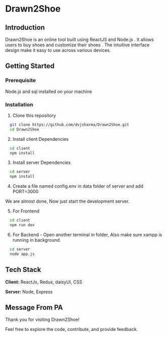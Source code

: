 
# Drawn2Shoe

## Introduction
Drawn2Shoe is an online tool built using ReactJS and Node.js . It allows users to buy shoes and customize their shoes . The intuitive interface design make it easy to use across various devices.

## Getting Started

### Prerequisite
Node.js and sql installed on your machine






### Installation

1. Clone this repository

```bash
  git clone https://github.com/dvjsharma/Drawn2Shoe.git
  cd Drawn2Shoe
```
2. Install client Dependencies

```bash
  cd client
  npm install
```
3. Install server Dependencies

```bash
  cd server
  npm install
```
4. Create a file named config.env in data folder of server and add PORT=3000
 

We are almost done, Now just start the development server.

5. For Frontend

```bash
  cd client
  npm run dev
```

6. For Backend - Open another terminal in folder, Also make sure xampp is running in background.

```bash
  cd server
  node app.js
```





## Tech Stack

**Client:** ReactJs, Redux, daisyUI, CSS

**Server:** Node, Express


## Message From PA

Thank you for visiting Drawn2Shoe!

Feel free to explore the code, contribute, and provide feedback.